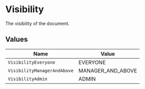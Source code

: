 # Visibility

The visibility of the document.


## Values

| Name                        | Value                       |
| --------------------------- | --------------------------- |
| `VisibilityEveryone`        | EVERYONE                    |
| `VisibilityManagerAndAbove` | MANAGER_AND_ABOVE           |
| `VisibilityAdmin`           | ADMIN                       |